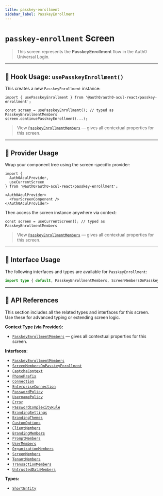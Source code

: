 ```yaml
---
title: passkey-enrollment
sidebar_label: PasskeyEnrollment
---
```


# `passkey-enrollment` Screen

> This screen represents the **PasskeyEnrollment** flow in the Auth0 Universal Login.

---

## 🔹 Hook Usage: `usePasskeyEnrollment()`

This creates a new `PasskeyEnrollment` instance:

```tsx
import { usePasskeyEnrollment } from '@auth0/auth0-acul-react/passkey-enrollment';

const screen = usePasskeyEnrollment(); // typed as PasskeyEnrollmentMembers
screen.continuePasskeyEnrollment(...);
```

> View [`PasskeyEnrollmentMembers`](https://auth0.github.io/universal-login/interfaces/Classes.PasskeyEnrollmentMembers.html) — gives all contextual properties for this screen.

---

## 🔹 Provider Usage

Wrap your component tree using the screen-specific provider:

```tsx
import {
  Auth0AculProvider,
  useCurrentScreen
} from '@auth0/auth0-acul-react/passkey-enrollment';

<Auth0AculProvider>
  <YourScreenComponent />
</Auth0AculProvider>
```

Then access the screen instance anywhere via context:

```tsx
const screen = useCurrentScreen(); // typed as PasskeyEnrollmentMembers
```
> View [`PasskeyEnrollmentMembers`](https://auth0.github.io/universal-login/interfaces/Classes.PasskeyEnrollmentMembers.html) — gives all contextual properties for this screen.

---

## 🔹 Interface Usage

The following interfaces and types are available for `PasskeyEnrollment`:

```ts
import type { default, PasskeyEnrollmentMembers, ScreenMembersOnPasskeyEnrollment, CaptchaContext, PhonePrefix, Connection, EnterpriseConnection, PasswordPolicy, UsernamePolicy, Error, PasswordComplexityRule, BrandingSettings, BrandingThemes, CustomOptions, ShortEntity, ClientMembers, BrandingMembers, PromptMembers, UserMembers, OrganizationMembers, ScreenMembers, TenantMembers, TransactionMembers, UntrustedDataMembers } from '@auth0/auth0-acul-react/passkey-enrollment';
```

---

## 🔸 API References

This section includes all the related types and interfaces for this screen. Use these for advanced typing or extending screen logic.

**Context Type (via Provider):**
- [`PasskeyEnrollmentMembers`](https://auth0.github.io/universal-login/interfaces/Classes.PasskeyEnrollmentMembers.html) — gives all contextual properties for this screen.

**Interfaces:**
- [`PasskeyEnrollmentMembers`](https://auth0.github.io/universal-login/interfaces/Classes.PasskeyEnrollmentMembers.html)
- [`ScreenMembersOnPasskeyEnrollment`](https://auth0.github.io/universal-login/interfaces/Classes.ScreenMembersOnPasskeyEnrollment.html)
- [`CaptchaContext`](https://auth0.github.io/universal-login/interfaces/Classes.CaptchaContext.html)
- [`PhonePrefix`](https://auth0.github.io/universal-login/interfaces/Classes.PhonePrefix.html)
- [`Connection`](https://auth0.github.io/universal-login/interfaces/Classes.Connection.html)
- [`EnterpriseConnection`](https://auth0.github.io/universal-login/interfaces/Classes.EnterpriseConnection.html)
- [`PasswordPolicy`](https://auth0.github.io/universal-login/interfaces/Classes.PasswordPolicy.html)
- [`UsernamePolicy`](https://auth0.github.io/universal-login/interfaces/Classes.UsernamePolicy.html)
- [`Error`](https://auth0.github.io/universal-login/interfaces/Classes.Error.html)
- [`PasswordComplexityRule`](https://auth0.github.io/universal-login/interfaces/Classes.PasswordComplexityRule.html)
- [`BrandingSettings`](https://auth0.github.io/universal-login/interfaces/Classes.BrandingSettings.html)
- [`BrandingThemes`](https://auth0.github.io/universal-login/interfaces/Classes.BrandingThemes.html)
- [`CustomOptions`](https://auth0.github.io/universal-login/interfaces/Classes.CustomOptions.html)
- [`ClientMembers`](https://auth0.github.io/universal-login/interfaces/Classes.ClientMembers.html)
- [`BrandingMembers`](https://auth0.github.io/universal-login/interfaces/Classes.BrandingMembers.html)
- [`PromptMembers`](https://auth0.github.io/universal-login/interfaces/Classes.PromptMembers.html)
- [`UserMembers`](https://auth0.github.io/universal-login/interfaces/Classes.UserMembers.html)
- [`OrganizationMembers`](https://auth0.github.io/universal-login/interfaces/Classes.OrganizationMembers.html)
- [`ScreenMembers`](https://auth0.github.io/universal-login/interfaces/Classes.ScreenMembers.html)
- [`TenantMembers`](https://auth0.github.io/universal-login/interfaces/Classes.TenantMembers.html)
- [`TransactionMembers`](https://auth0.github.io/universal-login/interfaces/Classes.TransactionMembers.html)
- [`UntrustedDataMembers`](https://auth0.github.io/universal-login/interfaces/Classes.UntrustedDataMembers.html)


**Types:**
- [`ShortEntity`](https://auth0.github.io/universal-login/types/Classes.ShortEntity.html)
